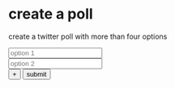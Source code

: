 # create a poll

create a twitter poll with more than four options

<p id="poll-error" style="color: #c00;"></p>

<div id="poll-options">
  <div class="poll-row"><input id="option-1" placeholder="option 1"></input></div>
  <div class="poll-row"><input id="option-2" placeholder="option 2"></input></div>
</div>
<div class="poll-row"><button id="add-option">+</button>&nbsp;<button id="create-poll">submit</button></div>

<p id="poll-success"></p>

<script>
let numOptions = 2;

function addOption() {
  numOptions++;
  const element = document.createElement("div");
  element.classList.add("poll-row");
  element.innerHTML = `<input id="option-${numOptions}" placeholder="option ${numOptions}"/>`;
  document.getElementById("poll-options").appendChild(element);
}

function createPoll() {
  const options = new Array(numOptions).fiill().map(
    (_, i) => document.getElementById(`option-${i + 1}`).value
  );

  for (const option of options) {
    if (option === "") {
       document.getElementById("poll-error").innerHTML = "option can't be empty";
       return;
     }
  }

  const xhr = new XMLHttpRequest();
  xhr.open("POST", "/api/poll/create", true);
  xhr.setRequestHeader("Content-Type", "application/json");
  xhr.onreadystatechange = () => {
    if (xhr.readyState === 4) {
      const { url } = JSON.parse(xhr.response);
      document.getElementById("poll-success").innerHTML = `paste the following link into your tweet: <a href="${url}">${url}</a>`;
    }
  }
  xhr.send(JSON.stringify(options));
}

document.getElementById("add-option").onclick = addOption;
document.getElementById("create-poll").onclick = createPoll;
</script>
